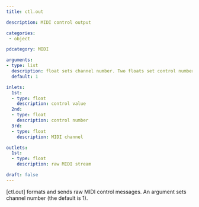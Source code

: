 ```yaml
---
title: ctl.out

description: MIDI control output

categories:
 - object

pdcategory: MIDI

arguments:
- type: list
  description: float sets channel number. Two floats set control number and channel
  default: 1

inlets:
  1st:
  - type: float
    description: control value
  2nd:
  - type: float
    description: control number
  3rd:
  - type: float
    description: MIDI channel

outlets:
  1st:
  - type: float
    description: raw MIDI stream

draft: false
---
```


[ctl.out] formats and sends raw MIDI control messages. An argument sets channel number (the default is 1).